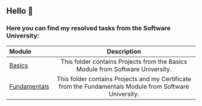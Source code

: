 ## Hello :wave:

### Here you can find my resolved tasks from the     Software University:

| Module      | Description |
| :---        |    :----:   |
| [Basics](https://github.com/Runador/SoftUniBasicsFundamentals/tree/main/Basics)      | This folder contains Projects from the Basics Module from Software University. |
| [Fundamentals](https://github.com/Runador/SoftUniBasicsFundamentals/tree/main/Fundamentals)   | This folder contains Projects and my Certificate from the Fundamentals Module from Software University. |


